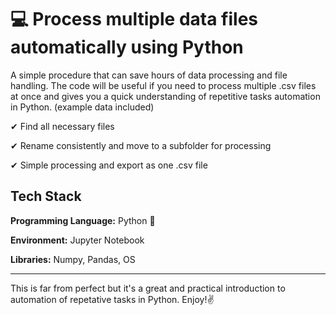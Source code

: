 # 💻 Process multiple data files automatically using Python
A simple procedure that can save hours of data processing and file handling. The code will be useful if you need to process multiple .csv files at once and gives you a quick understanding of repetitive tasks automation in Python. (example data included)

✔ Find all necessary files 

✔ Rename consistently and move to a subfolder for processing 

✔ Simple processing and export as one .csv file

## Tech Stack

**Programming Language:** Python 🐍

**Environment:** Jupyter Notebook

**Libraries:** Numpy, Pandas, OS

----------------------------------------------------------------

This is far from perfect but it's a great and practical introduction to automation of repetative tasks in Python. Enjoy!✌ 
